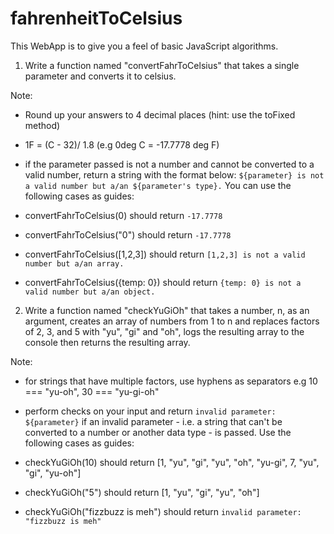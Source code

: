 # fahrenheitToCelsius

This WebApp is to give you a feel of basic JavaScript algorithms.

1. Write a function named "convertFahrToCelsius" that takes a single parameter and converts it to celsius.

Note:

- Round up your answers to 4 decimal places (hint: use the toFixed method)
- 1F = (C - 32)/ 1.8 (e.g 0deg C = -17.7778 deg F)
- if the parameter passed is not a number and cannot be converted to a valid number, return a string with the format below:
    `${parameter} is not a valid number but a/an ${parameter's type}.`
You can use the following cases as guides:

- convertFahrToCelsius(0) should return `-17.7778`
- convertFahrToCelsius("0") should return `-17.7778`
- convertFahrToCelsius([1,2,3]) should return `[1,2,3] is not a valid number but a/an array.`
- convertFahrToCelsius({temp: 0}) should return `{temp: 0} is not a valid number but a/an object.`
 

2. Write a function named "checkYuGiOh" that takes a number, n, as an argument, creates an array of numbers from 1 to n and replaces factors of 2, 3, and 5 with "yu", "gi" and "oh", logs the resulting array to the console then returns the resulting array.

Note:

- for strings that have multiple factors, use hyphens as separators
e.g 10 === "yu-oh", 30 === "yu-gi-oh"
- perform checks on your input and return `invalid parameter: ${parameter}` if an invalid parameter - i.e. a string that can't be converted to a number or another data type - is passed. 
Use the following cases as guides:

- checkYuGiOh(10) should return [1, "yu", "gi", "yu", "oh", "yu-gi", 7, "yu", "gi", "yu-oh"]
- checkYuGiOh("5") should return [1, "yu", "gi", "yu", "oh"]
- checkYuGiOh("fizzbuzz is meh") should return `invalid parameter: "fizzbuzz is meh"`

